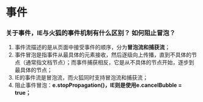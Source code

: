 # 事件

### 关于事件，IE与火狐的事件机制有什么区别？ 如何阻止冒泡？

1. 事件流描述的是从页面中接受事件的顺序，分为**冒泡流和捕获流**；
2. 事件冒泡是指事件从最具体的元素接收，然后逐级向上传播，直到不具体的节点（通常指文档节点）；而事件捕获相反，它是从不具体的节点开始，逐步到最具体的节点；
3. IE的事件流是冒泡流，而火狐同时支持冒泡流和捕获流；
4. 阻止事件冒泡：**e.stopPropagation()，IE则是使用e.cancelBubble = true；**



